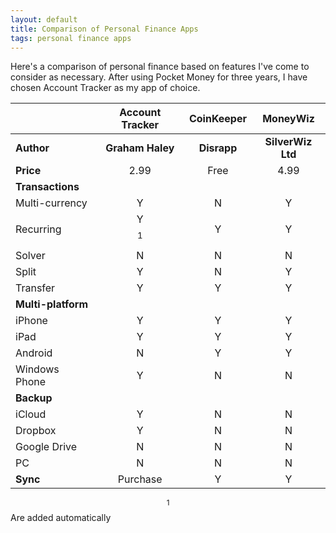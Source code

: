 ```yaml
---
layout: default
title: Comparison of Personal Finance Apps
tags: personal finance apps
---
```


Here's a comparison of personal finance based on features I've come to consider as necessary. After using Pocket Money for three years, I have chosen Account Tracker as my app of choice.

|                    | **Account Tracker** | **CoinKeeper** |   **MoneyWiz**    |
| ------------------ | :-----------------: | :------------: | :---------------: |
| **Author**         |  **Graham Haley**   |  **Disrapp**   | **SilverWiz Ltd** |
| **Price**          |        2.99         |      Free      |       4.99        |
| **Transactions**   |                     |                |                   |
| Multi-currency     |          Y          |       N        |         Y         |
| Recurring          |      Y $$^1$$       |       Y        |         Y         |
| Solver             |          N          |       N        |         N         |
| Split              |          Y          |       N        |         Y         |
| Transfer           |          Y          |       Y        |         Y         |
| **Multi-platform** |                     |                |                   |
| iPhone             |          Y          |       Y        |         Y         |
| iPad               |          Y          |       Y        |         Y         |
| Android            |          N          |       Y        |         Y         |
| Windows Phone      |          Y          |       N        |         N         |
| **Backup**         |                     |                |                   |
| iCloud             |          Y          |       N        |         N         |
| Dropbox            |          Y          |       N        |         N         |
| Google Drive       |          N          |       N        |         N         |
| PC                 |          N          |       N        |         N         |
| **Sync**           |      Purchase       |       Y        |         Y         |

$$^1$$ Are added automatically
